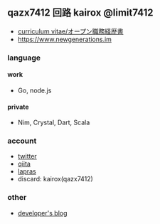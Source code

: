 ## qazx7412 回路 kairox @limit7412
  - [curriculum vitae/オープン職務経歴書](https://github.com/limit7412/curriculum_vitae)
  - https://www.newgenerations.im

### language
#### work
  - Go, node.js
#### private
  - Nim, Crystal, Dart, Scala 

### account
  - [twitter](https://twitter.com/qazx7412)
  - [qiita](https://qiita.com/qazx7412)
  - [lapras](https://lapras.com/public/8BHGKGL)
  - discard: kairox(qazx7412)
  
### other
  - [developer's blog](https://techdo.mediado.jp/archive/author/qazx7412)
